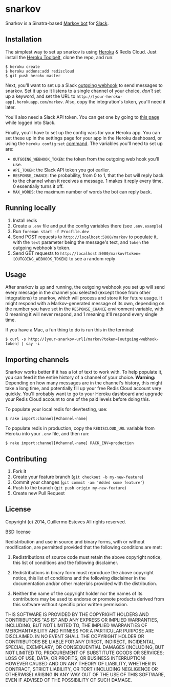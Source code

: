 # snarkov

Snarkov is a Sinatra-based [Markov bot][mb] for [Slack][slack].

[mb]: http://stackoverflow.com/questions/5306729/how-do-markov-chain-chatbots-work
[slack]: https://slack.com

## Installation

The simplest way to set up snarkov is using [Heroku][he] & Redis Cloud. Just install the [Heroku Toolbelt][ht], clone the repo, and run:

```
$ heroku create
$ heroku addons:add rediscloud
$ git push heroku master
```

Next, you'll want to set up a Slack [outgoing webhook][ow] to send messages to snarkov. Set it up so it listens to a single channel of your choice, _don't_ set up a keyword, and set the URL to `http://[your-heroku-app].herokuapp.com/markov`. Also, copy the integration's token, you'll need it later.

You'll also need a Slack API token. You can get one by going to [this page][token] while logged into Slack.

Finally, you'll have to set up the config vars for your Heroku app. You can set these up in the settings page for your app in the Heroku dashboard, or using the `heroku config:set` [command][cf]. The variables you'll need to set up are:

* `OUTGOING_WEBHOOK_TOKEN`: the token from the outgoing web hook you'll use.
* `API_TOKEN`: the Slack API token you got earlier.
* `RESPONSE_CHANCE`: the probability, from 0 to 1, that the bot will reply back to the channel when it receives a message. 1 makes it reply every time, 0 essentially turns it off.
* `MAX_WORDS`: the maximum number of words the bot can reply back. 

[ht]: https://toolbelt.heroku.com/
[he]: http://www.heroku.com
[ow]: https://slack.com/services/new/outgoing-webhook
[token]: https://api.slack.com/#auth
[cf]: https://devcenter.heroku.com/articles/config-vars#setting-up-config-vars-for-a-deployed-application

## Running locally

1. Install redis
2. Create a `.env` file and put the config variables there (see `.env.example`)
3. Run `foreman start -f Procfile.dev`
4. Send POST requests to `http://localhost:5000/markov` to populate it, with the `text` parameter being the message's text, and `token` the outgoing webhook's token.
5. Send GET requests to `http://localhost:5000/markov?token=[OUTGOING_WEBHOOK_TOKEN]` to see a random reply

## Usage

After snarkov is up and running, the outgoing webhook you set up will send every message in the channel you selected (except those from other integrations) to snarkov, which will process and store it for future usage. It might respond with a Markov-generated message of its own, depending on the number you have set in the `RESPONSE_CHANCE` environment variable, with 0 meaning it will never respond, and 1 meaning it'll respond every single time.

If you have a Mac, a fun thing to do is run this in the terminal:

```
$ curl -s http://[your-snarkov-url]/markov?token=[outgoing-webhook-token] | say -i
```

## Importing channels

Snarkov works better if it has a lot of text to work with. To help populate it, you can feed it the entire history of a channel of your choice. **Warning:** Depending on how many messages are in the channel's history, this might take a long time, and potentially fill up your free Redis Cloud account very quickly. You'll probably want to go to your Heroku dashboard and upgrade your Redis Cloud account to one of the paid levels before doing this.

To populate your local redis for dev/testing, use:

```
$ rake import:channel[#channel-name]
```

To populate redis in production, copy the `REDISCLOUD_URL` variable from Heroku into your `.env` file, and then run:

```
$ rake import:channel[#channel-name] RACK_ENV=production
```

## Contributing

1. Fork it
2. Create your feature branch (`git checkout -b my-new-feature`)
3. Commit your changes (`git commit -am 'Added some feature'`)
4. Push to the branch (`git push origin my-new-feature`)
5. Create new Pull Request

## License 

Copyright (c) 2014, Guillermo Esteves
All rights reserved.

BSD license

Redistribution and use in source and binary forms, with or without modification, are permitted provided that the following conditions are met:

1. Redistributions of source code must retain the above copyright notice, this list of conditions and the following disclaimer.

2. Redistributions in binary form must reproduce the above copyright notice, this list of conditions and the following disclaimer in the documentation and/or other materials provided with the distribution.

3. Neither the name of the copyright holder nor the names of its contributors may be used to endorse or promote products derived from this software without specific prior written permission.

THIS SOFTWARE IS PROVIDED BY THE COPYRIGHT HOLDERS AND CONTRIBUTORS "AS IS" AND ANY EXPRESS OR IMPLIED WARRANTIES, INCLUDING, BUT NOT LIMITED TO, THE IMPLIED WARRANTIES OF MERCHANTABILITY AND FITNESS FOR A PARTICULAR PURPOSE ARE DISCLAIMED. IN NO EVENT SHALL THE COPYRIGHT HOLDER OR CONTRIBUTORS BE LIABLE FOR ANY DIRECT, INDIRECT, INCIDENTAL, SPECIAL, EXEMPLARY, OR CONSEQUENTIAL DAMAGES (INCLUDING, BUT NOT LIMITED TO, PROCUREMENT OF SUBSTITUTE GOODS OR SERVICES; LOSS OF USE, DATA, OR PROFITS; OR BUSINESS INTERRUPTION) HOWEVER CAUSED AND ON ANY THEORY OF LIABILITY, WHETHER IN CONTRACT, STRICT LIABILITY, OR TORT (INCLUDING NEGLIGENCE OR OTHERWISE) ARISING IN ANY WAY OUT OF THE USE OF THIS SOFTWARE, EVEN IF ADVISED OF THE POSSIBILITY OF SUCH DAMAGE.
